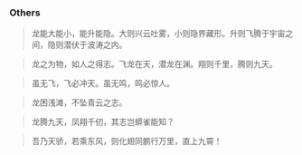 ### Others

> 龙能大能小，能升能隐。大则兴云吐雾，小则隐界藏形。升则飞腾于宇宙之间，隐则潜伏于波涛之内。

> 龙之为物，如人之得志。飞龙在天，潜龙在渊。翔则千里，腾则九天。

> 虽无飞，飞必冲天。虽无鸣，鸣必惊人。

> 龙困浅滩，不坠青云之志。

> 龙腾九天，凤翔千仞，其志岂蟒雀能知？

> 吾乃天骄，若乘东风，则化翅同鹏行万里，直上九霄！
